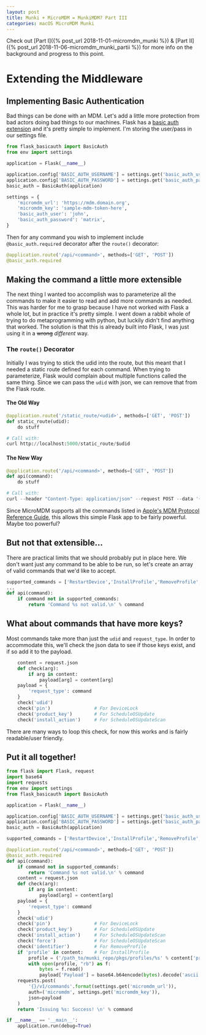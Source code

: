 ```yaml
---
layout: post
title: Munki + MicroMDM = MunkiMDM? Part III
categories: macOS MicroMDM Munki
---
```


Check out [Part I]({% post_url 2018-11-01-micromdm_munki %}) & [Part II]({% post_url 2018-11-06-micromdm_munki_partii %}) for more info on the background and progress to this point.

# Extending the Middleware

## Implementing Basic Authentication

Bad things can be done with an MDM. Let's add a little more protection from bad actors doing bad things to our machines. Flask has a [basic auth extension](https://flask-basicauth.readthedocs.io/en/latest/) and it's pretty simple to implement. I'm storing the user/pass in our settings file.
```py
from flask_basicauth import BasicAuth
from env import settings

application = Flask(__name__)

application.config['BASIC_AUTH_USERNAME'] = settings.get('basic_auth_user')
application.config['BASIC_AUTH_PASSWORD'] = settings.get('basic_auth_password')
basic_auth = BasicAuth(application)
```
```py
settings = {
    'micromdm_url': 'https://mdm.domain.org',
    'micromdm_key': 'sample-mdm-token-here',
    'basic_auth_user': 'john',
    'basic_auth_password': 'matrix',
}
```
Then for any command you wish to implement include `@basic_auth.required` decorator after the `route()` decorator:
```py
@application.route('/api/<command>', methods=['GET', 'POST'])
@basic_auth.required
```

## Making the command a little more extensible

The next thing I wanted too accomplish was to parameterize all the commands to make it easier to read and add more commands as needed. This was harder for me to grasp because I have not worked with Flask a whole lot, but in practice it's pretty simple. I went down a rabbit whole of trying to do metaprogramming with python, but luckily didn't find anything that worked. The solution is that this is already built into Flask, I was just using it in a ~~wrong~~ _different_ way.

### The `route()` Decorator
Initially I was trying to stick the udid into the route, but this meant that I needed a static route defined for each command. When trying to parameterize, Flask would complain about multiple functions called the same thing. Since we can pass the `udid` with json, we can remove that from the Flask route.

#### The Old Way
```py
@application.route('/static_route/<udid>', methods=['GET', 'POST'])
def static_route(udid):
    do stuff

# Call with:
curl http://localhost:5000/static_route/$udid
```
#### The New Way
```py
@application.route('/api/<command>', methods=['GET', 'POST'])
def api(command):
    do stuff

# Call with:
curl --header "Content-Type: application/json" --request POST --data '{"udid":"'$udid'"} http://localhost:5000/api/RestartDevice/
```

Since MicroMDM supports all the commands listed in [Apple's MDM Protocol Reference Guide](https://developer.apple.com/enterprise/documentation/MDM-Protocol-Reference.pdf), this allows this simple Flask app to be fairly powerful. Maybe too powerful?

## But not that extensible...

There are practical limits that we should probably put in place here. We don't want just any command to be able to be run, so let's create an array of valid commands that we'd like to accept.

```py
supported_commands = ['RestartDevice','InstallProfile','RemoveProfile','ShutDownDevice'...]
...
def api(command):
    if command not in supported_commands:
        return 'Command %s not valid.\n' % command
```

## What about commands that have more keys?

Most commands take more than just the `udid` and `request_type`. In order to accommodate this, we'll check the json data to see if those keys exist, and if so add it to the payload.

```py
    content = request.json
    def check(arg):
        if arg in content:
            payload[arg] = content[arg]
    payload = {
        'request_type': command
    }
    check('udid')
    check('pin')                # For DeviceLock
    check('product_key')        # For ScheduleOSUpdate
    check('install_action')     # For ScheduleOSUpdateScan
```
There are many ways to loop this check, for now this works and is fairly readable/user friendly.

## Put it all together!
```py
from flask import Flask, request
import base64
import requests
from env import settings
from flask_basicauth import BasicAuth

application = Flask(__name__)

application.config['BASIC_AUTH_USERNAME'] = settings.get('basic_auth_user')
application.config['BASIC_AUTH_PASSWORD'] = settings.get('basic_auth_password')
basic_auth = BasicAuth(application)

supported_commands = ['RestartDevice','InstallProfile','RemoveProfile','ShutDownDevice'...]

@application.route('/api/<command>', methods=['GET', 'POST'])
@basic_auth.required
def api(command):
    if command not in supported_commands:
        return 'Command %s not valid.\n' % command
    content = request.json
    def check(arg):
        if arg in content:
            payload[arg] = content[arg]
    payload = {
        'request_type': command
    }
    check('udid')
    check('pin')                # For DeviceLock
    check('product_key')        # For ScheduleOSUpdate
    check('install_action')     # For ScheduleOSUpdateScan
    check('force')              # For ScheduleOSUpdateScan
    check('identifier')         # For RemoveProfile
    if 'profile' in content:    # For InstallProfile
        profile = ('/path_to/munki_repo/pkgs/profiles/%s' % content['profile'])
        with open(profile, "rb") as f:
            bytes = f.read()
            payload['Payload'] = base64.b64encode(bytes).decode('ascii')
    requests.post(
        '{}/v1/commands'.format(settings.get('micromdm_url')),
        auth=('micromdm', settings.get('micromdm_key')),
        json=payload
    )
    return 'Issuing %s: Success! \n' % command

if __name__ == '__main__':
    application.run(debug=True)
```
